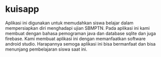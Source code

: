 # kuisapp

Aplikasi ini digunakan untuk memudahkan siswa belajar dalam mempersiapkan diri menghadapi ujian SBMPTN.
Pada aplikasi ini kami membuat dengan bahasa pemograman java dan database sqlite dan juga firebase.
Kami membuat aplikasi ini dengan memanfaatkan software android studio.
Harapannya semoga aplikasi ini bisa bermanfaat dan bisa menunjang pembelajaran siswa saat ini.
